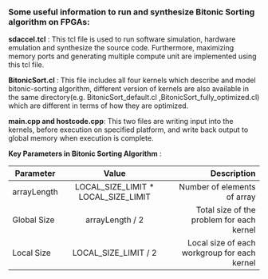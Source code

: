 
### Some useful information to run and synthesize Bitonic Sorting algorithm on FPGAs:

__sdaccel.tcl__ : This tcl file is used to run software simulation, hardware emulation and synthesize the source code. Furthermore, maximizing memory ports and generating multiple compute unit are implemented using this tcl file.

__BitonicSort.cl__ : This file includes all four kernels which describe and model bitonic-sorting algorithm, different version of kernels are also available in the same directory(e.g. BitonicSort_default.cl ,BitonicSort_fully_optimized.cl) which are different in terms of how they are optimized.

__main.cpp and hostcode.cpp__: This two files are writing input into the kernels, before execution on specified platform, and write back output to global memory when execution is complete.


__Key Parameters in Bitonic Sorting Algorithm__ :

|    Parameter      |  Value      | Description    |   
|----------|:-------------:|------:|
|  arrayLength        |  LOCAL_SIZE_LIMIT * LOCAL_SIZE_LIMIT | Number of elements of array  |
|  Global Size        |  arrayLength / 2 | Total size of the problem for each kernel  |
|  Local Size         |  LOCAL_SIZE_LIMIT / 2 |  Local size of each workgroup for each kernel |




















 


